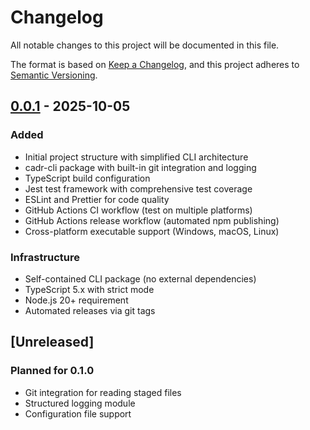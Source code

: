 # Changelog

All notable changes to this project will be documented in this file.

The format is based on [Keep a Changelog](https://keepachangelog.com/en/1.0.0/),
and this project adheres to [Semantic Versioning](https://semver.org/spec/v2.0.0.html).

## [0.0.1] - 2025-10-05

### Added

- Initial project structure with simplified CLI architecture
- cadr-cli package with built-in git integration and logging
- TypeScript build configuration
- Jest test framework with comprehensive test coverage
- ESLint and Prettier for code quality
- GitHub Actions CI workflow (test on multiple platforms)
- GitHub Actions release workflow (automated npm publishing)
- Cross-platform executable support (Windows, macOS, Linux)

### Infrastructure

- Self-contained CLI package (no external dependencies)
- TypeScript 5.x with strict mode
- Node.js 20+ requirement
- Automated releases via git tags

## [Unreleased]

### Planned for 0.1.0

- Git integration for reading staged files
- Structured logging module
- Configuration file support

[0.0.1]: https://github.com/YotpoLtd/cADR/releases/tag/v0.0.1
